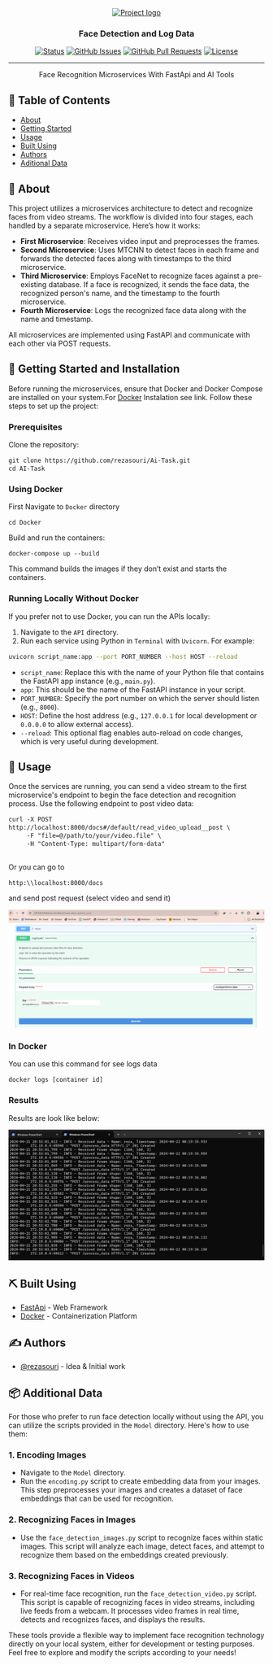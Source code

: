 <p align="center">
  <a href="" rel="noopener">
 <img width=200px height=200px src="https://miro.medium.com/v2/resize:fit:1400/1*MNj7uq7HUNGERaYgRRdZfw.jpeg" alt="Project logo"></a>
</p>

<h3 align="center">Face Detection and Log Data</h3>

<div align="center">

[![Status](https://img.shields.io/badge/status-active-success.svg)]()
[![GitHub Issues](https://img.shields.io/github/issues/kylelobo/The-Documentation-Compendium.svg)](https://github.com/kylelobo/The-Documentation-Compendium/issues)
[![GitHub Pull Requests](https://img.shields.io/github/issues-pr/kylelobo/The-Documentation-Compendium.svg)](https://github.com/kylelobo/The-Documentation-Compendium/pulls)
[![License](https://img.shields.io/badge/license-MIT-blue.svg)](/LICENSE)

</div>

---

<p align="center"> Face Recognition Microservices With FastApi and AI Tools
    <br> 
</p>

## 📝 Table of Contents

- [About](#about)
- [Getting Started](#getting_started)
- [Usage](#usage)
- [Built Using](#built_using)
- [Authors](#authors)
- [Aditional Data](#additional)

## 🧐 About <a name = "about"></a>

This project utilizes a microservices architecture to detect and recognize faces from video streams. The workflow is divided into four stages, each handled by a separate microservice. Here’s how it works:

- **First Microservice**: Receives video input and preprocesses the frames.
- **Second Microservice**: Uses MTCNN to detect faces in each frame and forwards the detected faces along with timestamps to the third microservice.
- **Third Microservice**: Employs FaceNet to recognize faces against a pre-existing database. If a face is recognized, it sends the face data, the recognized person's name, and the timestamp to the fourth microservice.
- **Fourth Microservice**: Logs the recognized face data along with the name and timestamp.

All microservices are implemented using FastAPI and communicate with each other via POST requests.

## 🏁 Getting Started <a name = "getting_started"></a> and Installation

Before running the microservices, ensure that Docker and Docker Compose are installed on your system.For [Docker](https://www.docker.com/) Instalation see link. Follow these steps to set up the project:

### Prerequisites

Clone the repository:

```
git clone https://github.com/rezasouri/Ai-Task.git
cd AI-Task
```
### Using Docker

First Navigate to `Docker` directory

```
cd Docker
```


Build and run the containers:

```
docker-compose up --build
```
This command builds the images if they don’t exist and starts the containers.

### Running Locally Without Docker

If you prefer not to use Docker, you can run the APIs locally:

1. Navigate to the `API` directory.
2. Run each service using Python in `Terminal` with `Uvicorn`. For example:


``` bash
uvicorn script_name:app --port PORT_NUMBER --host HOST --reload
```

- `script_name`: Replace this with the name of your Python file that contains the FastAPI app instance (e.g., `main.py`).
- `app`: This should be the name of the FastAPI instance in your script.
- `PORT_NUMBER`: Specify the port number on which the server should listen (e.g., `8000`).
- `HOST`: Define the host address (e.g., `127.0.0.1` for local development or `0.0.0.0` to allow external access).
- `--reload`: This optional flag enables auto-reload on code changes, which is very useful during development.



## 🎈 Usage <a name="usage"></a>

Once the services are running, you can send a video stream to the first microservice's endpoint to begin the face detection and recognition process. Use the following endpoint to post video data:
```
curl -X POST http://localhost:8000/docs#/default/read_video_upload__post \
     -F "file=@/path/to/your/video.file" \
     -H "Content-Type: multipart/form-data"


```

Or you can go to 

```
http:\\localhost:8000/docs
```

and send post request (select video and send it)

![Alt text](/assets/image.png "Optional title")

### In Docker
You can use this command for see logs data

```
docker logs [container id]
```

### Results 
Results are look like below:

![Alt text](/assets/results.png "Optional title")


## ⛏️ Built Using <a name = "built_using"></a>

- [FastApi](https://fastapi.tiangolo.com/) - Web Framework
- [Docker](https://www.docker.com/) - Containerization Platform


## ✍️ Authors <a name = "authors"></a>

- [@rezasouri](https://github.com/rezasouri) - Idea & Initial work



## 📦 Additional Data <a name = "additional"></a>

For those who prefer to run face detection locally without using the API, you can utilize the scripts provided in the `Model` directory. Here's how to use them:

### 1. **Encoding Images**
   - Navigate to the `Model` directory.
   - Run the `encoding.py` script to create embedding data from your images. This step preprocesses your images and creates a dataset of face embeddings that can be used for recognition.

### 2. **Recognizing Faces in Images**
   - Use the `face_detection_images.py` script to recognize faces within static images. This script will analyze each image, detect faces, and attempt to recognize them based on the embeddings created previously.

### 3. **Recognizing Faces in Videos**
   - For real-time face recognition, run the `face_detection_video.py` script. This script is capable of recognizing faces in video streams, including live feeds from a webcam. It processes video frames in real time, detects and recognizes faces, and displays the results.

These tools provide a flexible way to implement face recognition technology directly on your local system, either for development or testing purposes. Feel free to explore and modify the scripts according to your needs!
